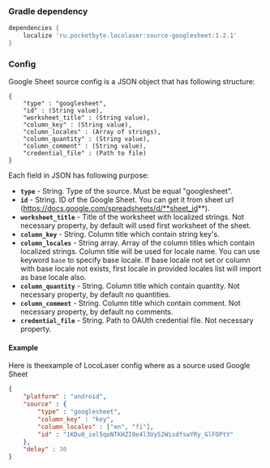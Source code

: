### Gradle dependency
```gradle
dependencies {
    localize 'ru.pocketbyte.locolaser:source-googlesheet:1.2.1'
}
```
### Config
Google Sheet source config is a JSON object that has following structure:
```
{
    "type" : "googlesheet",
    "id" : (String value),
    "worksheet_title" : (String value),
    "column_key" : (String value),
    "column_locales" : (Array of strings),
    "column_quantity" : (String value),
    "column_comment" : (String value),
    "credential_file" : (Path to file)
}
```
Each field in JSON has following purpose:
- **`type`** - String. Type of the source. Must be equal "googlesheet".
- **`id`** - String. ID of the Google Sheet. You can get it from sheet url (https://docs.google.com/spreadsheets/d/**sheet_id**).
- **`worksheet_title`** - Title of the worksheet with localized strings. Not necessary property, by default will used first worksheet of the sheet.
- **`column_key`** - String. Column title which contain string key's.
- **`column_locales`** - String array. Array of the column titles which contain localized strings. Column title will be used for locale name. You can use keyword `base` to specify base locale. If base locale not set or column with base locale not exists, first locale in provided locales list will import as base locale also.
- **`column_quantity`** - String. Column title which contain quantity. Not necessary property, by default no quantities.
- **`column_comment`** - String. Column title which contain comment. Not necessary property, by default no comments.
- **`credential_file`** - String. Path to OAUth credential file. Not necessary property.

#### Example
Here is theexample of LocoLaser config where as a source used Google Sheet
```json
{
    "platform" : "android",
    "source" : {
        "type" : "googlesheet",
        "column_key" : "key",
        "column_locales" : ["en", "fi"],
        "id" : "1KDu0_iel5qoNTKHZI0e4l3Uy52WisdfswYRy_GlFOPtY"
    },
    "delay" : 30
}
```